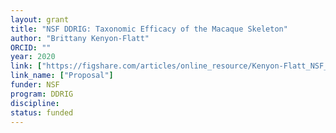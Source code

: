 ```yaml
---
layout: grant
title: "NSF DDRIG: Taxonomic Efficacy of the Macaque Skeleton"
author: "Brittany Kenyon-Flatt"
ORCID: ""
year: 2020
link: ["https://figshare.com/articles/online_resource/Kenyon-Flatt_NSF_DDRIG_2020_pdf/12896696"]
link_name: ["Proposal"]
funder: NSF
program: DDRIG
discipline: 
status: funded
---
```

